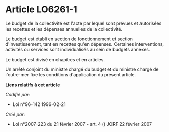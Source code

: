 # Article LO6261-1

Le budget de la collectivité est l'acte par lequel sont prévues et autorisées les recettes et les dépenses annuelles de la
collectivité.

Le budget est établi en section de fonctionnement et section d'investissement, tant en recettes qu'en dépenses. Certaines
interventions, activités ou services sont individualisés au sein de budgets annexes.

Le budget est divisé en chapitres et en articles.

Un arrêté conjoint du ministre chargé du budget et du ministre chargé de l'outre-mer fixe les conditions d'application du
présent article.

**Liens relatifs à cet article**

_Codifié par_:

  - Loi n°96-142 1996-02-21

_Créé par_:

  - Loi n°2007-223 du 21 février 2007 - art. 4 () JORF 22 février 2007
